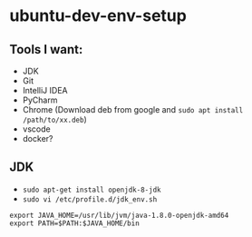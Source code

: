 # ubuntu-dev-env-setup


## Tools I want:
* JDK
* Git
* IntelliJ IDEA
* PyCharm
* Chrome (Download deb from google and `sudo apt install /path/to/xx.deb`)
* vscode
* docker?

## JDK
* `sudo apt-get install openjdk-8-jdk`
* `sudo vi /etc/profile.d/jdk_env.sh`
```shell
export JAVA_HOME=/usr/lib/jvm/java-1.8.0-openjdk-amd64
export PATH=$PATH:$JAVA_HOME/bin
```
